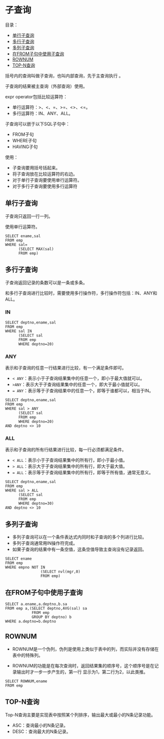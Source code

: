 # 子查询

目录：

- [单行子查询](#单行子查询)
- [多行子查询](#多行子查询)
- [多列子查询](#多列子查询)
- [在FROM子句中使用子查询](#在from子句中使用子查询)
- [ROWNUM](#rownum)
- [TOP-N查询](#top-n查询)

括号内的查询叫做子查询，也叫内部查询，先于主查询执行 。

子查询的结果被主查询（外部查询）使用。

expr operator包括比较运算符：

- 单行运算符：>、<、=、>=、<>、<=。
- 多行运算符：IN、ANY、ALL。

子查询可以嵌于以下SQL子句中：

- FROM子句
- WHERE子句
- HAVING子句

使用：

- 子查询要用括号括起来。
- 将子查询放在比较运算符的右边。
- 对于单行子查询要使用单行运算符。
- 对于多行子查询要使用多行运算符

## 单行子查询

子查询只返回一行一列。

使用单行运算符。

```
SELECT ename,sal
FROM emp
WHERE sal=
      (SELECT MAX(sal)
      FROM emp)
```

## 多行子查询

子查询返回记录的条数可以是一条或多条。

和多行子查询进行比较时，需要使用多行操作符，多行操作符包括：IN、ANY和ALL。

### IN

```
SELECT deptno,ename,sal
FROM emp
WHERE sal IN
      (SELECT sal
      FROM emp
      WHERE deptno=20)
```

### ANY

表示和子查询的任意一行结果进行比较，有一个满足条件即可。

- `< ANY`：表示小于子查询结果集中的任意一个，即小于最大值就可以。
- `>ANY`：表示大于子查询结果集中的任意一个，即大于最小值就可以。
- `= ANY`：表示等于子查询结果中的任意一个，即等于谁都可以，相当于IN。

```
SELECT deptno,ename,sal
FROM emp
WHERE sal > ANY
      (SELECT sal
      FROM emp
      WHERE deptno=20)
AND deptno <> 10
```

### ALL

表示和子查询的所有行结果进行比较，每一行必须都满足条件。

- `< ALL`：表示小于子查询结果集中的所有行，即小于最小值。
- `> ALL`：表示大于子查询结果集中的所有行，即大于最大值。
- `= ALL`：表示等于子查询结果集中的所有行，即等于所有值，通常无意义。

```
SELECT deptno,ename,sal
FROM emp
WHERE sal > ALL
      (SELECT sal
      FROM emp
      WHERE deptno=30)
AND deptno <> 10
```

## 多列子查询

- 多列子查询可以在一个条件表达式内同时和子查询的多个列进行比较。
- 多列子查询通常用IN操作符完成。
- 如果子查询的结果中有一条空值，这条空值导致主查询没有记录返回。 

```
SELECT ename
FROM emp
WHERE empno NOT IN
                (SELECT nvl(mgr,0)
                FROM emp)
```

## 在FROM子句中使用子查询

```
SELECT a.ename,a.deptno,b.sa
FROM emp a,(SELECT deptno,AVG(sal) sa
            FROM emp
            GROUP BY deptno) b
WHERE a.deptno=b.deptno
```

## ROWNUM

- ROWNUM是一个伪列，伪列是使用上类似于表中的列，而实际并没有存储在表中的特殊列。

- ROWNUM的功能是在每次查询时，返回结果集的顺序号，这个顺序号是在记录输出时才一步一步产生的，第一行 显示为1，第二行为2，以此类推。

```
SELECT ROWNUM,ename
FROM emp
```

## TOP-N查询

Top-N查询主要是实现表中按照某个列排序，输出最大或最小的N条记录功能。 

- ASC：查询最小的N条记录。
- DESC：查询最大的N条记录。